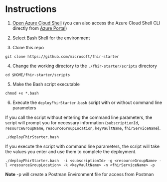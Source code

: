 # Instructions 

1. [Open Azure Cloud Shell](https://shell.azure.com) (you can also access the Azure Cloud Shell CLI directly from [Azure Portal](https://portal.azure.com))

2. Select Bash Shell for the environment 

3. Clone this repo
```azurecli
git clone https://github.com/microsoft/fhir-starter
```
4. Change the working directory to the ```./fhir-starter/scripts``` directory
```azurecli
cd $HOME/fhir-starter/scripts 
```
5. Make the Bash script executable
```azurecli
chmod +x *.bash
```
6. Execute the ```deployFhirStarter.bash``` script with or without command line parameters

If you call the script without entering the command line parameters, the script will prompt you for necessary information (```subscriptionId```, ```resourceGroupName```, ```resourceGroupLocation```, ```keyVaultName```, ```fhirServiceName```). 
```azurecli
./deployFhirStarter.bash
```

If you execute the script with command line parameters, the script will take the values you enter and use them to complete the deployment. 
```azurecli
./deployFhirStarter.bash  -i <subscriptionId> -g <resourceGroupName> -l <resourceGroupLocation> -k <keyVaultName> -n <fhirServiceName> -p
```
__Note__ -p will create a Postman Environment file for access from Postman


